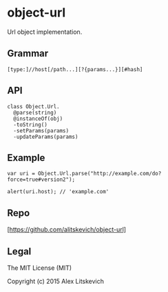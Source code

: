 # object-url

Url object implementation.

Grammar
-------

    [type:]//host[/path...][?{params...}][#hash]

API
---
    class Object.Url.
      @parse(string)
      @instanceOf(obj)
      -toString()
      -setParams(params)
      -updateParams(params)


Example
-------
  
    var uri = Object.Url.parse("http://example.com/do?force=true#version2");
  
    alert(uri.host); // 'example.com'
  



Repo
----

[https://github.com/alitskevich/object-url]


Legal
-----

The MIT License (MIT)

Copyright (c) 2015 Alex Litskevich

